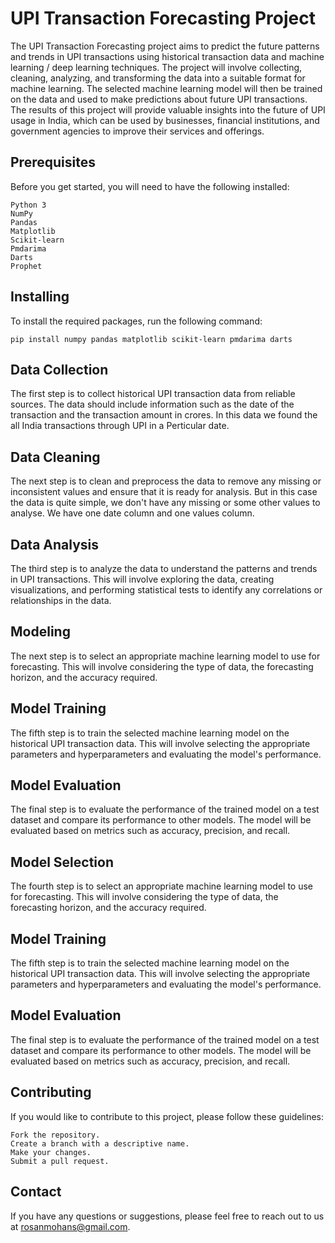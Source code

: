 
# UPI Transaction Forecasting Project

The UPI Transaction Forecasting project aims to predict the future patterns and trends in UPI transactions using historical transaction data and machine learning / deep learning techniques. The project will involve collecting, cleaning, analyzing, and transforming the data into a suitable format for machine learning. The selected machine learning model will then be trained on the data and used to make predictions about future UPI transactions. The results of this project will provide valuable insights into the future of UPI usage in India, which can be used by businesses, financial institutions, and government agencies to improve their services and offerings.
## Prerequisites
Before you get started, you will need to have the following installed:

    Python 3
    NumPy
    Pandas
    Matplotlib
    Scikit-learn
    Pmdarima
    Darts
    Prophet


## Installing

To install the required packages, run the following command:

    pip install numpy pandas matplotlib scikit-learn pmdarima darts

## Data Collection

The first step is to collect historical UPI transaction data from reliable sources. The data should include information such as the date of the transaction and the transaction amount in crores. In this data we found the all India transactions through UPI in a Perticular date.
## Data Cleaning

The next step is to clean and preprocess the data to remove any missing or inconsistent values and ensure that it is ready for analysis. But in this case the data is quite simple, we don't have any missing or some other values to analyse. We have one date column and one values column.
## Data Analysis

The third step is to analyze the data to understand the patterns and trends in UPI transactions. This will involve exploring the data, creating visualizations, and performing statistical tests to identify any correlations or relationships in the data.
## Modeling

The next step is to select an appropriate machine learning model to use for forecasting. This will involve considering the type of data, the forecasting horizon, and the accuracy required.
## Model Training

The fifth step is to train the selected machine learning model on the historical UPI transaction data. This will involve selecting the appropriate parameters and hyperparameters and evaluating the model's performance.
## Model Evaluation

The final step is to evaluate the performance of the trained model on a test dataset and compare its performance to other models. The model will be evaluated based on metrics such as accuracy, precision, and recall.
## Model Selection

The fourth step is to select an appropriate machine learning model to use for forecasting. This will involve considering the type of data, the forecasting horizon, and the accuracy required.
## Model Training

The fifth step is to train the selected machine learning model on the historical UPI transaction data. This will involve selecting the appropriate parameters and hyperparameters and evaluating the model's performance.
## Model Evaluation

The final step is to evaluate the performance of the trained model on a test dataset and compare its performance to other models. The model will be evaluated based on metrics such as accuracy, precision, and recall.
## Contributing

If you would like to contribute to this project, please follow these guidelines:

    Fork the repository.
    Create a branch with a descriptive name.
    Make your changes.
    Submit a pull request.
## Contact

If you have any questions or suggestions, please feel free to reach out to us at rosanmohans@gmail.com.
